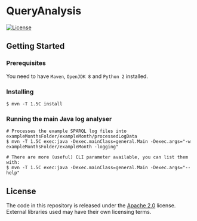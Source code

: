 # QueryAnalysis
[![License](https://img.shields.io/badge/License-Apache%202.0-blue.svg)](https://opensource.org/licenses/Apache-2.0)

## Getting Started
### Prerequisites
You need to have `Maven`, `OpenJDK 8` and `Python 2` installed.

### Installing
```shell
$ mvn -T 1.5C install

```

### Running the main Java log analyser
```shell
# Processes the example SPARQL log files into exampleMonthsFolder/exampleMonth/processedLogData
$ mvn -T 1.5C exec:java -Dexec.mainClass=general.Main -Dexec.args="-w exampleMonthsFolder/exampleMonth -logging"

# There are more (useful) CLI parameter available, you can list them with:
$ mvn -T 1.5C exec:java -Dexec.mainClass=general.Main -Dexec.args="--help"

```

## License
The code in this repository is released under the [Apache 2.0](LICENSE) license. External libraries used may have their own licensing terms.

